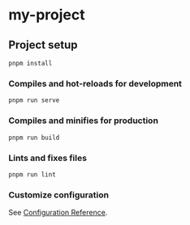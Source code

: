# my-project

## Project setup
```
pnpm install
```

### Compiles and hot-reloads for development
```
pnpm run serve
```

### Compiles and minifies for production
```
pnpm run build
```

### Lints and fixes files
```
pnpm run lint
```

### Customize configuration
See [Configuration Reference](https://cli.vuejs.org/config/).



<template>
  <div class="pitch-training">
    <header class="header">
      <h1>Pitch Training</h1>
      <p class="instruction">
        Sing the target note:
        <span class="target-note">{{ targetNote }}</span>
      </p>
    </header>
    <main class="main-content">
      <div class="visualization-container">
        <canvas ref="visualizer" class="visualizer"></canvas>
      </div>
      <div class="metrics">
        <div class="metric">
          <p>Current Note</p>
          <h2>{{ currentNote }}</h2>
        </div>
        <div class="metric">
          <p>Accuracy</p>
          <h2>{{ accuracy }}%</h2>
        </div>
      </div>
      <div class="session-progress">
        <p>Progress: {{ notesHit }} / {{ totalNotes }}</p>
        <div class="progress-bar">
          <div class="progress-fill" :style="{ width: progressPercentage + '%' }"></div>
        </div>
      </div>
      <div class="mic-section">
        <button class="mic-button" @click="toggleRecording">
          <div class="mic-icon" :class="{ 'recording': isRecording }">
            <div class="mic-inner"></div>
          </div>
          <span class="mic-label">{{ isRecording ? "Stop" : "Start" }}</span>
        </button>
      </div>
    </main>
    <footer class="footer">
      <button class="control-button" @click="changeTarget">Change Target</button>
      <button class="control-button" @click="resetSession">Reset Session</button>
    </footer>
  </div>
</template>

<script>
export default {
  name: "PitchTraining",
  data() {
    return {
      isRecording: false,
      currentNote: "-",
      targetNote: "C4",
      accuracy: 0,
      audioContext: null,
      analyser: null,
      stream: null,
      targetNotes: ["C4", "D4", "E4", "F4", "G4", "A4", "B4"],
      targetIndex: 0,
      notesHit: 0,
      totalNotes: 10,
      noteHit: false,
      frequencyData: null,
      timerID: null,
      buffer: null,
      noteFrequencies: {
        'C0': 16.35, 'C#0': 17.32, 'D0': 18.35, 'D#0': 19.45, 'E0': 20.60, 'F0': 21.83, 'F#0': 23.12, 'G0': 24.50, 'G#0': 25.96, 'A0': 27.50, 'A#0': 29.14, 'B0': 30.87,
        'C1': 32.70, 'C#1': 34.65, 'D1': 36.71, 'D#1': 38.89, 'E1': 41.20, 'F1': 43.65, 'F#1': 46.25, 'G1': 49.00, 'G#1': 51.91, 'A1': 55.00, 'A#1': 58.27, 'B1': 61.74,
        'C2': 65.41, 'C#2': 69.30, 'D2': 73.42, 'D#2': 77.78, 'E2': 82.41, 'F2': 87.31, 'F#2': 92.50, 'G2': 98.00, 'G#2': 103.83, 'A2': 110.00, 'A#2': 116.54, 'B2': 123.47,
        'C3': 130.81, 'C#3': 138.59, 'D3': 146.83, 'D#3': 155.56, 'E3': 164.81, 'F3': 174.61, 'F#3': 185.00, 'G3': 196.00, 'G#3': 207.65, 'A3': 220.00, 'A#3': 233.08, 'B3': 246.94,
        'C4': 261.63, 'C#4': 277.18, 'D4': 293.66, 'D#4': 311.13, 'E4': 329.63, 'F4': 349.23, 'F#4': 369.99, 'G4': 392.00, 'G#4': 415.30, 'A4': 440.00, 'A#4': 466.16, 'B4': 493.88,
        'C5': 523.25, 'C#5': 554.37, 'D5': 587.33, 'D#5': 622.25, 'E5': 659.25, 'F5': 698.46, 'F#5': 739.99, 'G5': 783.99, 'G#5': 830.61, 'A5': 880.00, 'A#5': 932.33, 'B5': 987.77,
        'C6': 1046.50
      },
    };
  },
  computed: {
    progressPercentage() {
      return (this.notesHit / this.totalNotes) * 100;
    },
  },
  mounted() {
    this.setupAudio();
    window.addEventListener("resize", this.resizeCanvas);
    this.resizeCanvas();
    this.drawVisualizerBackground();
  },
  beforeUnmount() {
    this.stopRecording();
    if (this.audioContext) {
      this.audioContext.close();
    }
    window.removeEventListener("resize", this.resizeCanvas);
    if (this.timerID) {
      cancelAnimationFrame(this.timerID);
    }
  },
  methods: {
    setupAudio() {
      try {
        const AudioContext = window.AudioContext || window.webkitAudioContext;
        this.audioContext = new AudioContext();
        this.analyser = this.audioContext.createAnalyser();
        this.analyser.fftSize = 2048;
        this.analyser.smoothingTimeConstant = 0.8;
        this.frequencyData = new Uint8Array(this.analyser.frequencyBinCount);
        this.buffer = new Float32Array(this.analyser.fftSize);
      } catch (error) {
        console.error("Error setting up audio context:", error);
      }
    },
    
    toggleRecording() {
      if (!this.isRecording) {
        this.startRecording();
      } else {
        this.stopRecording();
      }
    },
    
    startRecording() {
      if (this.audioContext.state === "suspended") {
        this.audioContext.resume();
      }
      
      navigator.mediaDevices.getUserMedia({ audio: true, video: false })
        .then(stream => {
          this.stream = stream;
          const source = this.audioContext.createMediaStreamSource(stream);
          source.connect(this.analyser);
          this.isRecording = true;
          this.updatePitch();
          this.drawVisualizer();
        })
        .catch(err => {
          console.error("Error accessing microphone:", err);
          alert("Microphone access is required for pitch detection.");
        });
    },
    
    stopRecording() {
      this.isRecording = false;
      this.currentNote = "-";
      this.accuracy = 0;
      
      if (this.stream) {
        this.stream.getTracks().forEach(track => track.stop());
        this.stream = null;
      }
      
      if (this.timerID) {
        cancelAnimationFrame(this.timerID);
        this.timerID = null;
      }
      
      this.drawVisualizerBackground();
    },
    
    updatePitch() {
      if (!this.isRecording) return;
      
      this.analyser.getFloatTimeDomainData(this.buffer);
      const volumeLevel = this.getVolumeLevel(this.buffer);
      
      if (volumeLevel < 0.01) {
        this.currentNote = "-";
        this.accuracy = 0;
        this.timerID = requestAnimationFrame(this.updatePitch);
        return;
      }
      
      const frequency = this.autoCorrelate(this.buffer, this.audioContext.sampleRate);
      
      if (frequency > 0) {
        this.currentNote = this.getClosestNote(frequency);
        
        const targetFreq = this.noteFrequencies[this.targetNote] || 440;
        const cents = 1200 * Math.log2(frequency / targetFreq);
        const absCents = Math.abs(cents);
        
        const threshold = 15;
        this.accuracy = absCents <= threshold
          ? 100
          : Math.max(0, 100 - ((absCents - threshold) * 2));
        
        if (this.accuracy >= 90 && !this.noteHit) {
          this.noteHit = true;
          if (this.notesHit < this.totalNotes) {
            this.notesHit++;
          }
        } else if (this.accuracy < 90) {
          this.noteHit = false;
        }
      } else {
        this.currentNote = "-";
        this.accuracy = 0;
      }
      
      this.timerID = requestAnimationFrame(this.updatePitch);
    },
    
    autoCorrelate(buffer, sampleRate) {
      const SIZE = buffer.length;
      const MAX_SAMPLES = Math.floor(SIZE / 2);
      const MIN_FREQUENCY = 80;
      const MAX_FREQUENCY = 1000;
      const MIN_PERIOD = Math.floor(sampleRate / MAX_FREQUENCY);
      const MAX_PERIOD = Math.floor(sampleRate / MIN_FREQUENCY);
      
      let rms = 0;
      for (let i = 0; i < SIZE; i++) {
        rms += buffer[i] * buffer[i];
      }
      rms = Math.sqrt(rms / SIZE);
      
      if (rms < 0.01) return -1;
      
      let bestOffset = -1;
      let bestCorrelation = 0;
      
      for (let offset = MIN_PERIOD; offset <= MAX_PERIOD; offset++) {
        let currentCorrelation = 0;
        
        for (let i = 0; i < MAX_SAMPLES; i++) {
          currentCorrelation += Math.abs(buffer[i] - buffer[i + offset]);
        }
        
        currentCorrelation = 1 - (currentCorrelation / MAX_SAMPLES);
        
        if (currentCorrelation > bestCorrelation) {
          bestCorrelation = currentCorrelation;
          bestOffset = offset;
        }
      }
      
      if (bestCorrelation > 0.9) {
        let shift = 0;
        if (bestOffset > 0 && bestOffset < MAX_PERIOD) {
          // Calculate shift using values surrounding the best offset
          const prevCorrelation = 1 - (Math.abs(buffer[bestOffset-1] - buffer[0]) / MAX_SAMPLES);
          const nextCorrelation = 1 - (Math.abs(buffer[bestOffset+1] - buffer[0]) / MAX_SAMPLES);
          
          shift = (nextCorrelation - prevCorrelation) / (2 * (2 * bestCorrelation - nextCorrelation - prevCorrelation));
        }
        
        return sampleRate / (bestOffset + shift);
      }
      
      return -1;
    },
    
    getVolumeLevel(buffer) {
      let sum = 0;
      for (let i = 0; i < buffer.length; i++) {
        sum += Math.abs(buffer[i]);
      }
      return sum / buffer.length;
    },
    
    getClosestNote(frequency) {
      const notes = Object.keys(this.noteFrequencies);
      let closestNote = notes[0];
      let closestDistance = Infinity;
      
      for (const note in this.noteFrequencies) {
        const noteFreq = this.noteFrequencies[note];
        const distance = Math.abs(noteFreq - frequency);
        
        if (distance < closestDistance) {
          closestDistance = distance;
          closestNote = note;
        }
      }
      
      return closestNote;
    },
    
    resizeCanvas() {
      const canvas = this.$refs.visualizer;
      if (canvas) {
        canvas.width = canvas.offsetWidth;
        canvas.height = canvas.offsetHeight;
        this.drawVisualizerBackground();
      }
    },
    
    drawVisualizerBackground() {
      const canvas = this.$refs.visualizer;
      if (!canvas) return;
      
      const ctx = canvas.getContext('2d');
      const width = canvas.width;
      const height = canvas.height;
      
      ctx.clearRect(0, 0, width, height);
      
      ctx.fillStyle = '#1e272e';
      ctx.fillRect(0, 0, width, height);
      
      ctx.strokeStyle = '#2c3e50';
      ctx.lineWidth = 1;
      
      for (let i = 0; i <= width; i += 30) {
        ctx.beginPath();
        ctx.moveTo(i, 0);
        ctx.lineTo(i, height);
        ctx.stroke();
      }
      
      for (let i = 0; i <= height; i += 30) {
        ctx.beginPath();
        ctx.moveTo(0, i);
        ctx.lineTo(width, i);
        ctx.stroke();
      }
    },
    
    drawVisualizer() {
      if (!this.isRecording) return;
      
      const canvas = this.$refs.visualizer;
      if (!canvas) return;
      
      const ctx = canvas.getContext('2d');
      const width = canvas.width;
      const height = canvas.height;
      
      this.analyser.getByteFrequencyData(this.frequencyData);
      
      ctx.fillStyle = 'rgba(30, 39, 46, 0.2)';
      ctx.fillRect(0, 0, width, height);
      
      const barWidth = (width / this.frequencyData.length) * 2.5;
      
      for (let i = 0; i < this.frequencyData.length; i++) {
        const percent = this.frequencyData[i] / 255;
        const barHeight = percent * height;
        
        const hue = i / this.frequencyData.length * 360;
        ctx.fillStyle = `hsla(${hue}, 100%, 50%, 0.8)`;
        
        ctx.fillRect(
          i * barWidth, 
          height - barHeight, 
          barWidth, 
          barHeight
        );
      }
      
      this.analyser.getFloatTimeDomainData(this.buffer);
      
      ctx.lineWidth = 2;
      ctx.strokeStyle = '#23d5ab';
      ctx.beginPath();
      
      const sliceWidth = width / this.buffer.length;
      let x = 0;
      
      for (let i = 0; i < this.buffer.length; i++) {
        const v = this.buffer[i] * 0.5 + 0.5;
        const y = v * height;
        
        if (i === 0) {
          ctx.moveTo(x, y);
        } else {
          ctx.lineTo(x, y);
        }
        
        x += sliceWidth;
      }
      
      ctx.stroke();
      
      requestAnimationFrame(this.drawVisualizer);
    },
    
    changeTarget() {
      this.targetIndex = (this.targetIndex + 1) % this.targetNotes.length;
      this.targetNote = this.targetNotes[this.targetIndex];
      this.noteHit = false;
    },
    
    resetSession() {
      this.notesHit = 0;
      this.noteHit = false;
    }
  }
};
</script>

<style scoped>
.pitch-training {
  display: flex;
  flex-direction: column;
  align-items: center;
  min-height: 100vh;
  background: linear-gradient(135deg, #2c3e50, #4ca1af);
  color: #fff;
  font-family: 'Inter', sans-serif;
  padding: 20px;
  box-sizing: border-box;
}

.header {
  text-align: center;
  margin-bottom: 20px;
}

.header h1 {
  font-size: 2.5rem;
  margin: 0;
  letter-spacing: 1px;
  text-shadow: 0 2px 4px rgba(0, 0, 0, 0.3);
}

.instruction {
  font-size: 1.2rem;
  margin-top: 10px;
}

.target-note {
  font-weight: bold;
  color: #23d5ab;
  font-size: 1.4rem;
}

.main-content {
  width: 100%;
  max-width: 600px;
  background: rgba(0, 0, 0, 0.4);
  border-radius: 12px;
  padding: 20px;
  box-shadow: 0 4px 12px rgba(0, 0, 0, 0.5);
  margin-bottom: 20px;
}

.visualization-container {
  width: 100%;
  height: 150px;
  background: #1e272e;
  border-radius: 8px;
  overflow: hidden;
  margin-bottom: 20px;
  box-shadow: inset 0 0 10px rgba(0, 0, 0, 0.5);
}

.visualizer {
  width: 100%;
  height: 100%;
}

.metrics {
  display: flex;
  justify-content: space-around;
  margin-bottom: 20px;
}

.metric {
  text-align: center;
  background: rgba(0, 0, 0, 0.2);
  border-radius: 8px;
  padding: 10px 20px;
  width: 45%;
}

.metric p {
  font-size: 0.9rem;
  margin: 0;
  opacity: 0.8;
}

.metric h2 {
  font-size: 1.8rem;
  margin: 5px 0 0;
  color: #23d5ab;
  text-shadow: 0 2px 4px rgba(0, 0, 0, 0.3);
}

.session-progress {
  margin-bottom: 20px;
}

.session-progress p {
  text-align: center;
  margin: 0 0 10px;
  font-size: 1rem;
}

.progress-bar {
  width: 100%;
  background: rgba(255, 255, 255, 0.2);
  border-radius: 10px;
  height: 12px;
  overflow: hidden;
  box-shadow: inset 0 1px 3px rgba(0, 0, 0, 0.3);
}

.progress-fill {
  height: 100%;
  background: linear-gradient(90deg, #23d5ab, #23a6d5);
  width: 0%;
  transition: width 0.3s ease;
  box-shadow: 0 0 8px rgba(35, 213, 171, 0.6);
}

.mic-section {
  display: flex;
  justify-content: center;
  margin-bottom: 20px;
}

.mic-button {
  background: #23d5ab;
  border: none;
  border-radius: 50%;
  width: 120px;
  height: 120px;
  display: flex;
  flex-direction: column;
  align-items: center;
  justify-content: center;
  cursor: pointer;
  transition: all 0.2s ease;
  outline: none;
  box-shadow: 0 4px 8px rgba(0, 0, 0, 0.3);
}

.mic-button:hover {
  transform: scale(1.05);
  box-shadow: 0 6px 12px rgba(0, 0, 0, 0.4);
}

.mic-button:active {
  transform: scale(0.98);
}

.mic-icon {
  background: #fff;
  border-radius: 50%;
  width: 60px;
  height: 60px;
  display: flex;
  align-items: center;
  justify-content: center;
  transition: all 0.3s ease;
}

.mic-icon.recording {
  background: #ff5252;
  animation: pulse 1.5s infinite;
}

@keyframes pulse {
  0% {
    box-shadow: 0 0 0 0 rgba(255, 82, 82, 0.7);
  }
  70% {
    box-shadow: 0 0 0 10px rgba(255, 82, 82, 0);
  }
  100% {
    box-shadow: 0 0 0 0 rgba(255, 82, 82, 0);
  }
}

.mic-inner {
  background: #23d5ab;
  width: 30px;
  height: 30px;
  border-radius: 50%;
  transition: background 0.3s ease;
}

.recording .mic-inner {
  background: #fff;
}

.mic-label {
  display: block;
  margin-top: 10px;
  font-size: 1rem;
  font-weight: bold;
}

.footer {
  display: flex;
  justify-content: center;
  gap: 20px;
}

.control-button {
  background: rgba(35, 213, 171, 0.8);
  border: none;
  border-radius: 8px;
  padding: 10px 20px;
  color: #fff;
  font-size: 1rem;
  cursor: pointer;
  transition: all 0.2s ease;
  box-shadow: 0 2px 4px rgba(0, 0, 0, 0.3);
}

.control-button:hover {
  background: #23d5ab;
  box-shadow: 0 4px 8px rgba(0, 0, 0, 0.4);
}

.control-button:active {
  transform: translateY(1px);
}

@media (max-width: 600px) {
  .header h1 {
    font-size: 2rem;
  }
  
  .instruction {
    font-size: 1rem;
  }
  
  .target-note {
    font-size: 1.2rem;
  }
  
  .main-content {
    padding: 15px;
  }
  
  .metric h2 {
    font-size: 1.6rem;
  }
  
  .mic-button {
    width: 100px;
    height: 100px;
  }
  
  .mic-icon {
    width: 50px;
    height: 50px;
  }
  
  .mic-inner {
    width: 25px;
    height: 25px;
  }
  
  .control-button {
    padding: 8px 16px;
    font-size: 0.9rem;
  }
}
</style>